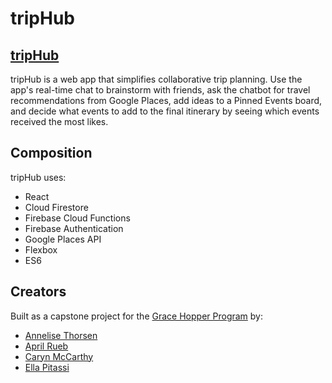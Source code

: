 # tripHub

## [tripHub](https://capstone-98fe9.firebaseapp.com/)
tripHub is a web app that simplifies collaborative trip planning. Use the app's real-time chat to brainstorm with friends, ask the chatbot for travel recommendations from Google Places, add ideas to a Pinned Events board, and decide what events to add to the final itinerary by seeing which events received the most likes.

## Composition
tripHub uses:
* React
* Cloud Firestore
* Firebase Cloud Functions
* Firebase Authentication
* Google Places API
* Flexbox
* ES6

## Creators
Built as a capstone project for the [Grace Hopper Program](https://www.gracehopper.com/) by:
* [Annelise Thorsen](https://github.com/thorsenaa)
* [April Rueb](https://github.com/aprilrueb)
* [Caryn McCarthy](https://github.com/cmccarthy15)
* [Ella Pitassi](https://github.com/ellapitassi)
